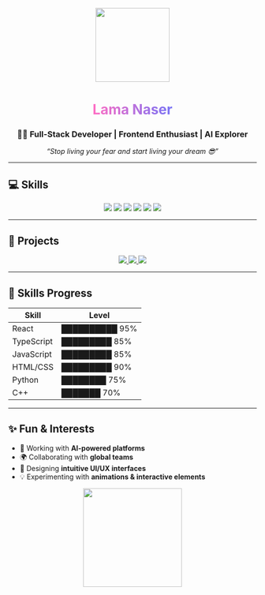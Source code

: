 <p align="center">
  <img src="https://media.giphy.com/media/3oEjI6SIIHBdRxXI40/giphy.gif" width="150" />
</p>

<h1 align="center">
  <span style="background: linear-gradient(90deg, #ff6ec4, #7873f5); -webkit-background-clip: text; color: transparent;">
    Lama Naser
  </span>
</h1>

<h3 align="center">
  👩‍💻 Full-Stack Developer | Frontend Enthusiast | AI Explorer
</h3>

<p align="center">
  <em>“Stop living your fear and start living your dream 😎”</em>
</p>

---

## 💻 Skills

<p align="center">
  <img src="https://img.shields.io/badge/React-61DAFB?logo=react&logoColor=black&style=for-the-badge">
  <img src="https://img.shields.io/badge/Remix-20232A?logo=remix&logoColor=white&style=for-the-badge">
  <img src="https://img.shields.io/badge/TypeScript-3178C6?logo=typescript&logoColor=white&style=for-the-badge">
  <img src="https://img.shields.io/badge/JavaScript-F7DF1E?logo=javascript&logoColor=black&style=for-the-badge">
  <img src="https://img.shields.io/badge/HTML-E34F26?logo=html5&logoColor=white&style=for-the-badge">
  <img src="https://img.shields.io/badge/CSS-1572B6?logo=css3&logoColor=white&style=for-the-badge">
</p>

---

## 🚀 Projects

<p align="center">
  <a href="#" target="_blank">
    <img src="https://img.shields.io/badge/QuizPlus-React-brightgreen?style=for-the-badge" />
  </a>
  <a href="#" target="_blank">
    <img src="https://img.shields.io/badge/SensorData-C++-blue?style=for-the-badge" />
  </a>
  <a href="#" target="_blank">
    <img src="https://img.shields.io/badge/FullStack-Flask-red?style=for-the-badge" />
  </a>
</p>

---

## 🎨 Skills Progress

| Skill | Level |
|-------|-------|
| React | ██████████ 95% |
| TypeScript | █████████ 85% |
| JavaScript | █████████ 85% |
| HTML/CSS | █████████ 90% |
| Python | ████████ 75% |
| C++ | ███████ 70% |

---

## ✨ Fun & Interests

- 🤖 Working with **AI-powered platforms**  
- 🌍 Collaborating with **global teams**  
- 🎨 Designing **intuitive UI/UX interfaces**  
- 💡 Experimenting with **animations & interactive elements**

<p align="center">
  <img src="https://media.giphy.com/media/l0MYt5jPR6QX5pnqM/giphy.gif" width="200" />
</p>
